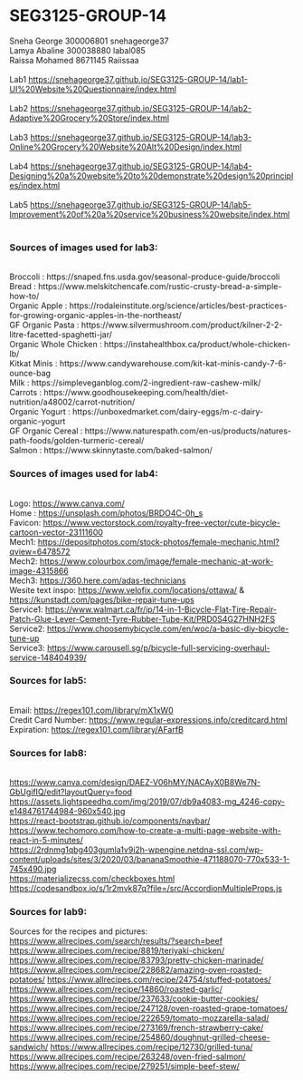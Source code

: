 # SEG3125-GROUP-14

Sneha George 300006801  snehageorge37
<br/> Lamya Abaline 300038880  labal085
<br/> Raissa Mohamed 8671145  Raiissaa
<br/> <br/> 
Lab1
https://snehageorge37.github.io/SEG3125-GROUP-14/lab1-UI%20Website%20Questionnaire/index.html
<br/> <br/> 
Lab2
https://snehageorge37.github.io/SEG3125-GROUP-14/lab2-Adaptive%20Grocery%20Store/index.html
<br/> <br/> 
Lab3
https://snehageorge37.github.io/SEG3125-GROUP-14/lab3-Online%20Grocery%20Website%20Alt%20Design/index.html
<br/> <br/> 
Lab4
https://snehageorge37.github.io/SEG3125-GROUP-14/lab4-Designing%20a%20website%20to%20demonstrate%20design%20principles/index.html
<br/> <br/> 
Lab5 
https://snehageorge37.github.io/SEG3125-GROUP-14/lab5-Improvement%20of%20a%20service%20business%20website/index.html
<br/> <br/> 

### Sources of images used for lab3:
<br/>
 Broccoli : https://snaped.fns.usda.gov/seasonal-produce-guide/broccoli
<br/> Bread : https://www.melskitchencafe.com/rustic-crusty-bread-a-simple-how-to/
<br/> Organic Apple : https://rodaleinstitute.org/science/articles/best-practices-for-growing-organic-apples-in-the-northeast/
<br/> GF Organic Pasta : https://www.silvermushroom.com/product/kilner-2-2-litre-facetted-spaghetti-jar/
<br/> Organic Whole Chicken : https://instahealthbox.ca/product/whole-chicken-lb/
<br/> Kitkat Minis : https://www.candywarehouse.com/kit-kat-minis-candy-7-6-ounce-bag
<br/> Milk : https://simpleveganblog.com/2-ingredient-raw-cashew-milk/
<br/> Carrots : https://www.goodhousekeeping.com/health/diet-nutrition/a48002/carrot-nutrition/
<br/> Organic Yogurt : https://unboxedmarket.com/dairy-eggs/m-c-dairy-organic-yogurt
<br/> GF Organic Cereal : https://www.naturespath.com/en-us/products/natures-path-foods/golden-turmeric-cereal/
<br/> Salmon : https://www.skinnytaste.com/baked-salmon/

<br/>

### Sources of images used for lab4:
<br/> Logo: https://www.canva.com/
<br/> Home : https://unsplash.com/photos/BRDO4C-0h_s
<br/> Favicon: https://www.vectorstock.com/royalty-free-vector/cute-bicycle-cartoon-vector-23111600
<br/> Mech1: https://depositphotos.com/stock-photos/female-mechanic.html?qview=6478572
<br/> Mech2: https://www.colourbox.com/image/female-mechanic-at-work-image-4315866
<br/> Mech3: https://360.here.com/adas-technicians
<br/> Wesite text inspo: https://www.velofix.com/locations/ottawa/ & https://kunstadt.com/pages/bike-repair-tune-ups
<br/> Service1: https://www.walmart.ca/fr/ip/14-in-1-Bicycle-Flat-Tire-Repair-Patch-Glue-Lever-Cement-Tyre-Rubber-Tube-Kit/PRD0S4G27HNH2FS
<br/> Service2: https://www.choosemybicycle.com/en/woc/a-basic-diy-bicycle-tune-up
<br/> Service3: https://www.carousell.sg/p/bicycle-full-servicing-overhaul-service-148404939/ 

### Sources for lab5:
<br/> Email: https://regex101.com/library/mX1xW0
<br/> Credit Card Number: https://www.regular-expressions.info/creditcard.html
<br/> Expiration: https://regex101.com/library/AFarfB

### Sources for lab8:
<br/> https://www.canva.com/design/DAEZ-V06hMY/NACAyX0B8We7N-GbUgifIQ/edit?layoutQuery=food
<br/> https://assets.lightspeedhq.com/img/2019/07/db9a4083-mg_4246-copy-e1484761744984-960x540.jpg
<br/> https://react-bootstrap.github.io/components/navbar/
<br/> https://www.techomoro.com/how-to-create-a-multi-page-website-with-react-in-5-minutes/
<br/> https://2rdnmg1qbg403gumla1v9i2h-wpengine.netdna-ssl.com/wp-content/uploads/sites/3/2020/03/bananaSmoothie-471188070-770x533-1-745x490.jpg
<br/> https://materializecss.com/checkboxes.html
<br/> https://codesandbox.io/s/1r2mvk87q?file=/src/AccordionMultipleProps.js

### Sources for lab9:

Sources for the recipes and pictures:
https://www.allrecipes.com/search/results/?search=beef
https://www.allrecipes.com/recipe/8819/teriyaki-chicken/
https://www.allrecipes.com/recipe/83793/pretty-chicken-marinade/
https://www.allrecipes.com/recipe/228682/amazing-oven-roasted-potatoes/
https://www.allrecipes.com/recipe/24754/stuffed-potatoes/
https://www.allrecipes.com/recipe/14860/roasted-garlic/
https://www.allrecipes.com/recipe/237633/cookie-butter-cookies/
https://www.allrecipes.com/recipe/247128/oven-roasted-grape-tomatoes/
https://www.allrecipes.com/recipe/222659/tomato-mozzarella-salad/
https://www.allrecipes.com/recipe/273169/french-strawberry-cake/
https://www.allrecipes.com/recipe/254860/doughnut-grilled-cheese-sandwich/
https://www.allrecipes.com/recipe/12730/grilled-tuna/
https://www.allrecipes.com/recipe/263248/oven-fried-salmon/
https://www.allrecipes.com/recipe/279251/simple-beef-stew/

